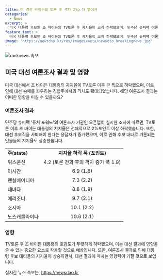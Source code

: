 ```yaml
---
title: 미 경선 바이든의 토론 후 격차 2%p 더 벌어져
categories:
  - News
excerpt: >
  미국 대통령 후보인 조 바이든의 TV토론 후 지지율이 크게 하락했으며, 민주당 슈퍼팩 여론조사에 따르면 트럼프 전 대통령과의 격차가 2%포인트 가량 벌어졌다고 합니다. 미국 인터넷매체 퍽은 여론조사 결과를 보도하며, 조 바이든의 후보직 사퇴에 대한 반대 응답이 늘어났으며, 대타 후보들의 지지도가 높아졌다고 전했습니다. 또한, 바이든 대통령의 호감도가 급락한 것으로 나타나며, 오픈랩의 여론조사 결과를 통해 이러한 변화가 확인되었습니다.
feature_text: >
  미국 대통령 후보인 조 바이든의 TV토론 후 지지율이 크게 하락했으며, 민주당 슈퍼팩 여론조사에 따르면 트럼프 전 대통령과의 격차가 2%포인트 가량 벌어졌다고 합니다. 미국 인터넷매체 퍽은 여론조사 결과를 보도하며, 조 바이든의 후보직 사퇴에 대한 반대 응답이 늘어났으며, 대타 후보들의 지지도가 높아졌다고 전했습니다. 또한, 바이든 대통령의 호감도가 급락한 것으로 나타나며, 오픈랩의 여론조사 결과를 통해 이러한 변화가 확인되었습니다.
image: 'https://newsdao.kr/res/images/meta/newsdao_breakingnews.jpg'
---
```


<p><img src="https://newsdao.kr/res/images/meta/newsdao_breakingnews.jpg" alt="ranknews 속보" /></p>

<h2 data-ke-size="size26">미국 대선 여론조사 결과 및 영향</h2>

<p data-ke-size="size16">미국 대선에서 조 바이든 대통령의 지지율이 TV토론 이후 큰 폭으로 하락했으며, 이로 인해 대선 승패를 좌우하는 경합주에서의 격차도 확대되었습니다. 해당 여론조사 결과는 어떠한 영향을 미칠 수 있을까요?</p>

<h3><b>여론조사 결과</b></h3>

<p data-ke-size="size16">민주당 슈퍼팩 '퓨처 포워드'의 여론조사 기관인 오픈랩이 실시한 조사에 따르면, TV토론 이후 조 바이든 대통령의 지지율은 전체적으로 2%포인트 이상 하락했습니다. 또한, 대선 후보직을 사퇴해야 한다는 응답자가 증가했으며, 이로 인해 후보 대타로 거론되는 인물들의 지지율도 상승했습니다.</p>

<table>
  <tr>
    <td><b>주(state)</b></td>
    <td style="text-align: center;"><b>지지율 하락 폭 (포인트)</b></td>
  </tr>
  <tr>
    <td>위스콘신</td>
    <td style="text-align: center;">4.2 (토론 전과 후의 격차 증가 폭 1.9)</td>
  </tr>
  <tr>
    <td>미시간</td>
    <td style="text-align: center;">6.9 (1.8)</td>
  </tr>
  <tr>
    <td>펜실베이니아</td>
    <td style="text-align: center;">7.3 (2.2)</td>
  </tr>
  <tr>
    <td>네바다</td>
    <td style="text-align: center;">8.8 (1.9)</td>
  </tr>
  <tr>
    <td>애리조나</td>
    <td style="text-align: center;">9.7 (2.1)</td>
  </tr>
  <tr>
    <td>조지아</td>
    <td style="text-align: center;">10.1 (2.2)</td>
  </tr>
  <tr>
    <td>노스캐롤라이나</td>
    <td style="text-align: center;">10.6 (2.1)</td>
  </tr>
</table>

<h3><b>영향</b></h3>

<p data-ke-size="size16">TV토론 후 조 바이든 대통령의 호감도가 뚜렷하게 하락했으며, 이는 대선 결과에 영향을 줄 수 있는 중요한 요소로 작용할 것으로 예상됩니다. 또한, 여론조사 결과로 인해 대통령 후보 대타들의 지지율이 상승하면서, 대선 결과에 미치는 영향력이 커질 것으로 보입니다.</p>
실시간 뉴스 속보는, <a href="https://newsdao.kr" rel="dofollow">https://newsdao.kr</a>


